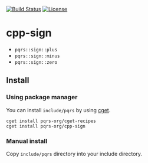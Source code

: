 [![Build Status](https://travis-ci.com/pqrs-org/cpp-sign.svg?branch=master)](https://travis-ci.com/pqrs-org/cpp-sign)
[![License](https://img.shields.io/badge/license-Boost%20Software%20License-blue.svg)](https://github.com/pqrs-org/cpp-sign/blob/master/LICENSE.md)

# cpp-sign

- `pqrs::sign::plus`
- `pqrs::sign::minus`
- `pqrs::sign::zero`

## Install

### Using package manager

You can install `include/pqrs` by using [cget](https://github.com/pfultz2/cget).

```shell
cget install pqrs-org/cget-recipes
cget install pqrs-org/cpp-sign
```

### Manual install

Copy `include/pqrs` directory into your include directory.
